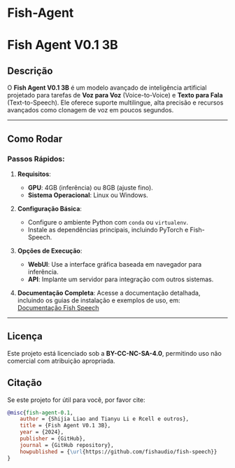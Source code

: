 # Fish-Agent
# **Fish Agent V0.1 3B**

## **Descrição**
O **Fish Agent V0.1 3B** é um modelo avançado de inteligência artificial projetado para tarefas de **Voz para Voz** (Voice-to-Voice) e **Texto para Fala** (Text-to-Speech). Ele oferece suporte multilingue, alta precisão e recursos avançados como clonagem de voz em poucos segundos.

---

## **Como Rodar**
### Passos Rápidos:
1. **Requisitos**:
   - **GPU**: 4GB (inferência) ou 8GB (ajuste fino).
   - **Sistema Operacional**: Linux ou Windows.

2. **Configuração Básica**:
   - Configure o ambiente Python com `conda` ou `virtualenv`.
   - Instale as dependências principais, incluindo PyTorch e Fish-Speech.

3. **Opções de Execução**:
   - **WebUI**: Use a interface gráfica baseada em navegador para inferência.
   - **API**: Implante um servidor para integração com outros sistemas.

4. **Documentação Completa**:
   Acesse a documentação detalhada, incluindo os guias de instalação e exemplos de uso, em:  
   [Documentação Fish Speech](https://speech.fish.audio/pt/)

---

## **Licença**
Este projeto está licenciado sob a **BY-CC-NC-SA-4.0**, permitindo uso não comercial com atribuição apropriada.

## **Citação**
Se este projeto for útil para você, por favor cite:
```bibtex
@misc{fish-agent-0.1,
    author = {Shijia Liao and Tianyu Li e Rcell e outros},
    title = {Fish Agent V0.1 3B},
    year = {2024},
    publisher = {GitHub},
    journal = {GitHub repository},
    howpublished = {\url{https://github.com/fishaudio/fish-speech}}
}
